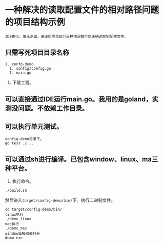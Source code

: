 #  一种解决的读取配置文件的相对路径问题的项目结构示例
    IDE执行、单元测试、编译后项目运行三种情况都可以正确读取到配置文件。
## 只需写死项目目录名称

```
1. confg-demo
  1. config/config.go
  1. main.go
```

1. 下载工程。


## 可以直接通过IDE运行main.go。我用的是goland，实测没问题。不依赖工作目录。

## 可以执行单元测试。
```
config-demo目录下。
go test ./...
```

## 可以通过sh进行编译。已包含window、linux、ma三种平台。
1. 执行命令。
```
./build.sh
```
然后进入`target/config-demo/bin/`下，执行二进制文件。
```
cd target/config-demo/bin/
linux执行
./demo_linux
mac执行
./demo_mac
window直接双击打开
demo.exe
```
